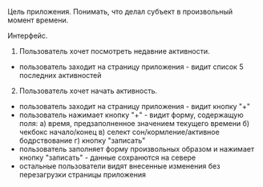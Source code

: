Цель приложения.
Понимать, что делал субъект в произвольный момент времени.

Интерфейс.
1. Пользователь хочет посмотреть недавние активности.
 - пользователь заходит на страницу приложения - видит список 5 последних
 активностей
2. Пользователь хочет начать активность.
 - пользователь заходит на страницу приложения - видит кнопку "+"
 - пользователь нажимает кнопку "+" - видит форму, содержащую поля:
 а) время, предзаполненное значением текущего времени
 б) чекбокс начало/конец
 в) селект сон/кормление/активное бодрствование
 г) кнопку "записать"
 - пользователь заполняет форму произвольных образом и нажимает кнопку "записать" -
 данные сохранются на севере
 - остальные пользователи видят внесенные изменения без перезагрузки страницы
 приложения

